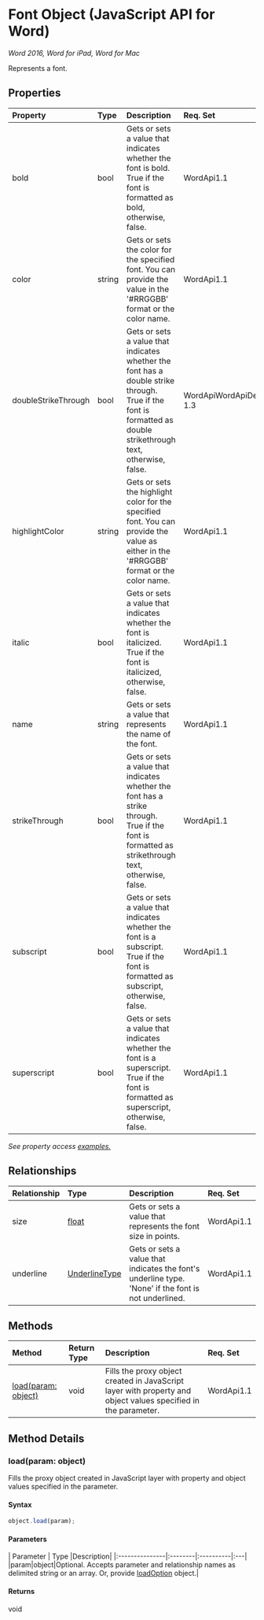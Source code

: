 # Font Object (JavaScript API for Word)

_Word 2016, Word for iPad, Word for Mac_

Represents a font.

## Properties

| Property	   | Type	|Description| Req. Set|
|:---------------|:--------|:----------|:----|
|bold|bool|Gets or sets a value that indicates whether the font is bold. True if the font is formatted as bold, otherwise, false.|WordApi1.1||
|color|string|Gets or sets the color for the specified font. You can provide the value in the '#RRGGBB' format or the color name.|WordApi1.1||
|doubleStrikeThrough|bool|Gets or sets a value that indicates whether the font has a double strike through. True if the font is formatted as double strikethrough text, otherwise, false.|WordApiWordApiDesktop, 1.3||
|highlightColor|string|Gets or sets the highlight color for the specified font. You can provide the value as either in the '#RRGGBB' format or the color name.|WordApi1.1||
|italic|bool|Gets or sets a value that indicates whether the font is italicized. True if the font is italicized, otherwise, false.|WordApi1.1||
|name|string|Gets or sets a value that represents the name of the font.|WordApi1.1||
|strikeThrough|bool|Gets or sets a value that indicates whether the font has a strike through. True if the font is formatted as strikethrough text, otherwise, false.|WordApi1.1||
|subscript|bool|Gets or sets a value that indicates whether the font is a subscript. True if the font is formatted as subscript, otherwise, false.|WordApi1.1||
|superscript|bool|Gets or sets a value that indicates whether the font is a superscript. True if the font is formatted as superscript, otherwise, false.|WordApi1.1||

_See property access [examples.](#property-access-examples)_

## Relationships
| Relationship | Type	|Description| Req. Set|
|:---------------|:--------|:----------|:----|
|size|[float](float.md)|Gets or sets a value that represents the font size in points.|WordApi1.1||
|underline|[UnderlineType](underlinetype.md)|Gets or sets a value that indicates the font's underline type. 'None' if the font is not underlined.|WordApi1.1||

## Methods

| Method		   | Return Type	|Description| Req. Set|
|:---------------|:--------|:----------|:----|
|[load(param: object)](#loadparam-object)|void|Fills the proxy object created in JavaScript layer with property and object values specified in the parameter.|WordApi1.1|

## Method Details


### load(param: object)
Fills the proxy object created in JavaScript layer with property and object values specified in the parameter.

#### Syntax
```js
object.load(param);
```

#### Parameters
| Parameter	   | Type	|Description|
|:---------------|:--------|:----------|:---|
|param|object|Optional. Accepts parameter and relationship names as delimited string or an array. Or, provide [loadOption](loadoption.md) object.|

#### Returns
void
